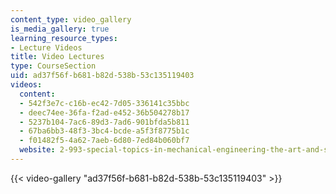 ```yaml
---
content_type: video_gallery
is_media_gallery: true
learning_resource_types:
- Lecture Videos
title: Video Lectures
type: CourseSection
uid: ad37f56f-b681-b82d-538b-53c135119403
videos:
  content:
  - 542f3e7c-c16b-ec42-7d05-336141c35bbc
  - deec74ee-36fa-f2ad-e452-36b504278b17
  - 5237b104-7ac6-89d3-7ad6-901bfda5b811
  - 67ba6bb3-48f3-3bc4-bcde-a5f3f8775b1c
  - f01482f5-4a62-7aeb-6d80-7ed84b060bf7
  website: 2-993-special-topics-in-mechanical-engineering-the-art-and-science-of-boat-design-january-iap-2007
---
```



{{< video-gallery "ad37f56f-b681-b82d-538b-53c135119403" >}}

